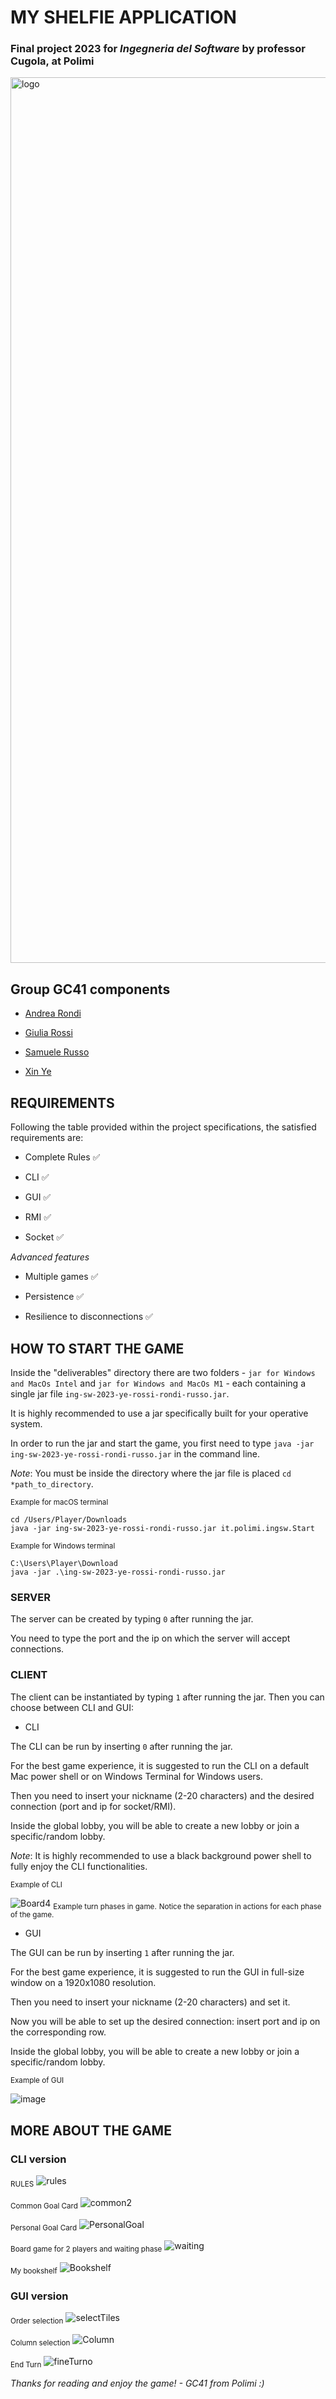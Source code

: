 # MY SHELFIE APPLICATION

### Final project 2023 for *Ingegneria del Software* by professor Cugola, at Polimi

<img width="1417" alt="logo" src="https://github.com/yexin01/ing-sw-2023-ye-rossi-rondi-russo/assets/126525735/1a3b5fab-b65b-46a1-99ed-c4564cc87a31">



## Group GC41 components

- [Andrea Rondi](https://github.com/andrearondi)

- [Giulia Rossi](https://github.com/GiuliaRossi2)

- [Samuele Russo](https://github.com/SamRusso01)

- [Xin Ye](https://github.com/yexin01)

## REQUIREMENTS

Following the table provided within the project specifications, the satisfied requirements are:

- Complete Rules ✅

- CLI ✅

- GUI ✅

- RMI ✅

- Socket ✅

*Advanced features*

- Multiple games ✅

- Persistence ✅

- Resilience to disconnections ✅

## HOW TO START THE GAME
Inside the "deliverables" directory there are two folders - `jar for Windows and MacOs Intel` and `jar for Windows and MacOs M1` - each containing a single jar file `ing-sw-2023-ye-rossi-rondi-russo.jar`. 

It is highly recommended to use a jar specifically built for your operative system.

In order to run the jar and start the game, you first need to type `java -jar ing-sw-2023-ye-rossi-rondi-russo.jar` in the command line.

*Note*: You must be inside the directory where the jar file is placed `cd *path_to_directory`.

<sub>Example for macOS terminal</sub>
```
cd /Users/Player/Downloads
java -jar ing-sw-2023-ye-rossi-rondi-russo.jar it.polimi.ingsw.Start
```

<sub>Example for Windows terminal</sub>
```
C:\Users\Player\Download
java -jar .\ing-sw-2023-ye-rossi-rondi-russo.jar
```

### SERVER
The server can be created by typing `0` after running the jar. 

You need to type the port and the ip on which the server will accept connections.

### CLIENT
The client can be instantiated by typing `1` after running the jar. Then you can choose between CLI and GUI:

- CLI

The CLI can be run by inserting `0` after running the jar. 

For the best game experience, it is suggested to run the CLI on a default Mac power shell or on Windows Terminal for Windows users.

Then you need to insert your nickname (2-20 characters) and the desired connection (port and ip for socket/RMI).

Inside the global lobby, you will be able to create a new lobby or join a specific/random lobby.

*Note*: It is highly recommended to use a black background power shell to fully enjoy the CLI functionalities.

<sub>Example of CLI</sub>

![Board4](https://github.com/yexin01/ing-sw-2023-ye-rossi-rondi-russo/assets/126389691/f65422d6-b9e0-4539-8d28-4f062771491e)
<sub>Example turn phases in game.</sub>
<sub>Notice the separation in actions for each phase of the game.</sub>


- GUI

The GUI can be run by inserting `1` after running the jar.

For the best game experience, it is suggested to run the GUI in full-size window on a 1920x1080 resolution.

Then you need to insert your nickname (2-20 characters) and set it.

Now you will be able to set up the desired connection: insert port and ip on the corresponding row.

Inside the global lobby, you will be able to create a new lobby or join a specific/random lobby.

<sub>Example of GUI</sub>

![image](https://github.com/yexin01/ing-sw-2023-ye-rossi-rondi-russo/assets/126389691/a4eeb347-d5ee-4b09-a5a3-5d5139d19d4d)

## MORE ABOUT THE GAME
### CLI version

<sub>RULES</sub>
![rules](https://github.com/yexin01/ing-sw-2023-ye-rossi-rondi-russo/assets/126525735/3c5e799b-cf9b-496f-8698-a6d33b084be7)

<sub>Common Goal Card</sub>
![common2](https://github.com/yexin01/ing-sw-2023-ye-rossi-rondi-russo/assets/126525735/2da8672a-6288-4c8a-bb7b-cca057b00e40)

<sub>Personal Goal Card</sub>
![PersonalGoal](https://github.com/yexin01/ing-sw-2023-ye-rossi-rondi-russo/assets/126389691/dc076b50-ef7c-45bb-91d6-02ec6f00226f)

<sub>Board game for 2 players and waiting phase</sub>
![waiting](https://github.com/yexin01/ing-sw-2023-ye-rossi-rondi-russo/assets/126525735/a25f95c5-8ae9-48a9-933e-56799ee48abe)

<sub>My bookshelf</sub>
![Bookshelf](https://github.com/yexin01/ing-sw-2023-ye-rossi-rondi-russo/assets/126389691/cd918e26-b7e0-49f3-b37f-2449e1c7f550)

### GUI version

<sub>Order selection</sub>
![selectTiles](https://github.com/yexin01/ing-sw-2023-ye-rossi-rondi-russo/assets/126389691/49652ac6-5a82-43ce-92d8-26cf12c11418)

<sub>Column selection</sub>
![Column](https://github.com/yexin01/ing-sw-2023-ye-rossi-rondi-russo/assets/126389691/86eb1fcb-1b8a-4db1-bac5-0de912275130)

<sub>End Turn</sub>
![fineTurno](https://github.com/yexin01/ing-sw-2023-ye-rossi-rondi-russo/assets/126389691/58751149-932a-4ac5-8a5b-7033a2cc21b3)





*Thanks for reading and enjoy the game! - GC41 from Polimi :)*
